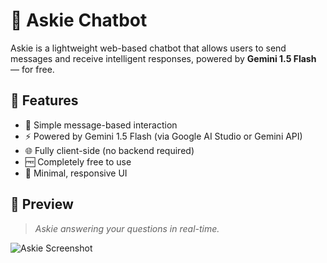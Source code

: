 # 🤖 Askie Chatbot

Askie is a lightweight web-based chatbot that allows users to send messages and receive intelligent responses, powered by **Gemini 1.5 Flash** — for free.

## 🚀 Features

- 💬 Simple message-based interaction
- ⚡ Powered by Gemini 1.5 Flash (via Google AI Studio or Gemini API)
- 🌐 Fully client-side (no backend required)
- 🆓 Completely free to use
- 🎨 Minimal, responsive UI

## 📸 Preview

> _Askie answering your questions in real-time._

![Askie Screenshot](./screenshot.png)

